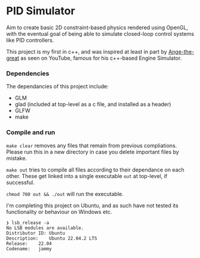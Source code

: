 # PID Simulator

Aim to create basic 2D constraint-based physics rendered using OpenGL, with the eventual goal of being able to simulate closed-loop control systems like PID controllers.

This project is my first in c++, and was inspired at least in part by [Ange-the-great](https://github.com/ange-yaghi/scs-2d-demo) as seen on YouTube, famous for his c++-based Engine Simulator. 

### Dependencies

The dependancies of this project include:
- GLM
- glad (included at top-level as a c file, and installed as a header)
- GLFW
- make

### Compile and run 

``make clear`` removes any files that remain from previous compliations. Please run this in a new directory in case you delete important files by mistake.

``make out`` tries to compile all files according to their dependance on each other. These get linked into a single executable ``out`` at top-level, if successful.

``chmod 700 out && ./out`` will run the executable.

I'm completing this project on Ubuntu, and as such have not tested its functionality or behaviour on Windows etc.
```
❯ lsb_release -a
No LSB modules are available.
Distributor ID:	Ubuntu
Description:	Ubuntu 22.04.2 LTS
Release:	22.04
Codename:	jammy
```
